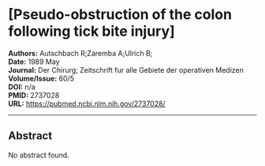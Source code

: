 # [Pseudo-obstruction of the colon following tick bite injury]

**Authors:** Autschbach R;Zaremba A;Ulrich B;  
**Date:** 1989 May  
**Journal:** Der Chirurg; Zeitschrift fur alle Gebiete der operativen Medizen  
**Volume/Issue:** 60/5  
**DOI:** n/a  
**PMID:** 2737028  
**URL:** https://pubmed.ncbi.nlm.nih.gov/2737028/

---

## Abstract

No abstract found.
